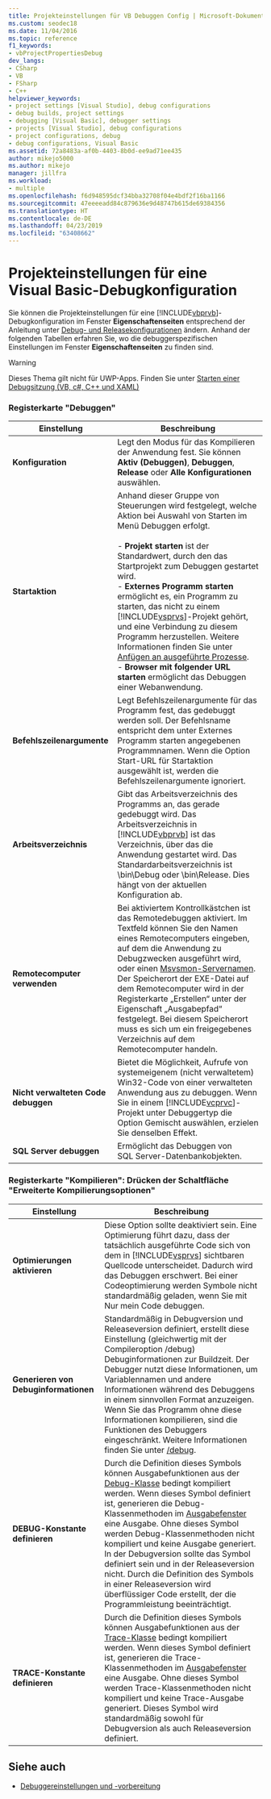 ```yaml
---
title: Projekteinstellungen für VB Debuggen Config | Microsoft-Dokumentation
ms.custom: seodec18
ms.date: 11/04/2016
ms.topic: reference
f1_keywords:
- vbProjectPropertiesDebug
dev_langs:
- CSharp
- VB
- FSharp
- C++
helpviewer_keywords:
- project settings [Visual Studio], debug configurations
- debug builds, project settings
- debugging [Visual Basic], debugger settings
- projects [Visual Studio], debug configurations
- project configurations, debug
- debug configurations, Visual Basic
ms.assetid: 72a8483a-af0b-4403-8b0d-ee9ad71ee435
author: mikejo5000
ms.author: mikejo
manager: jillfra
ms.workload:
- multiple
ms.openlocfilehash: f6d948595dcf34bba32708f04e4bdf2f16ba1166
ms.sourcegitcommit: 47eeeeadd84c879636e9d48747b615de69384356
ms.translationtype: HT
ms.contentlocale: de-DE
ms.lasthandoff: 04/23/2019
ms.locfileid: "63408662"
---
```

# <a name="project-settings-for-a-visual-basic-debug-configuration"></a>Projekteinstellungen für eine Visual Basic-Debugkonfiguration
Sie können die Projekteinstellungen für eine [!INCLUDE[vbprvb](../code-quality/includes/vbprvb_md.md)]-Debugkonfiguration im Fenster **Eigenschaftenseiten** entsprechend der Anleitung unter [Debug- und Releasekonfigurationen](../debugger/how-to-set-debug-and-release-configurations.md) ändern. Anhand der folgenden Tabellen erfahren Sie, wo die debuggerspezifischen Einstellungen im Fenster **Eigenschaftenseiten** zu finden sind.

> [!WARNING]
> Dieses Thema gilt nicht für UWP-Apps. Finden Sie unter [Starten einer Debugsitzung (VB, c#, C++ und XAML)](../debugger/start-a-debugging-session-for-a-store-app-in-visual-studio-vb-csharp-cpp-and-xaml.md)

### <a name="debug-tab"></a>Registerkarte "Debuggen"

| Einstellung | Beschreibung |
|------------------------------| - |
| **Konfiguration** | Legt den Modus für das Kompilieren der Anwendung fest. Sie können **Aktiv (Debuggen)**, **Debuggen**, **Release** oder **Alle Konfigurationen** auswählen. |
| **Startaktion** | Anhand dieser Gruppe von Steuerungen wird festgelegt, welche Aktion bei Auswahl von Starten im Menü Debuggen erfolgt.<br /><br /> -   **Projekt starten** ist der Standardwert, durch den das Startprojekt zum Debuggen gestartet wird. <br />-   **Externes Programm starten** ermöglicht es, ein Programm zu starten, das nicht zu einem [!INCLUDE[vsprvs](../code-quality/includes/vsprvs_md.md)]-Projekt gehört, und eine Verbindung zu diesem Programm herzustellen. Weitere Informationen finden Sie unter [Anfügen an ausgeführte Prozesse](../debugger/attach-to-running-processes-with-the-visual-studio-debugger.md).<br />-   **Browser mit folgender URL starten** ermöglicht das Debuggen einer Webanwendung. |
| **Befehlszeilenargumente** | Legt Befehlszeilenargumente für das Programm fest, das gedebuggt werden soll. Der Befehlsname entspricht dem unter Externes Programm starten angegebenen Programmnamen. Wenn die Option Start-URL für Startaktion ausgewählt ist, werden die Befehlszeilenargumente ignoriert. |
| **Arbeitsverzeichnis** | Gibt das Arbeitsverzeichnis des Programms an, das gerade gedebuggt wird. Das Arbeitsverzeichnis in [!INCLUDE[vbprvb](../code-quality/includes/vbprvb_md.md)] ist das Verzeichnis, über das die Anwendung gestartet wird. Das Standardarbeitsverzeichnis ist \bin\Debug oder \bin\Release. Dies hängt von der aktuellen Konfiguration ab. |
| **Remotecomputer verwenden** | Bei aktiviertem Kontrollkästchen ist das Remotedebuggen aktiviert. Im Textfeld können Sie den Namen eines Remotecomputers eingeben, auf dem die Anwendung zu Debugzwecken ausgeführt wird, oder einen [Msvsmon-Servernamen](../debugger/remote-debugging.md). Der Speicherort der EXE-Datei auf dem Remotecomputer wird in der Registerkarte „Erstellen“ unter der Eigenschaft „Ausgabepfad“ festgelegt. Bei diesem Speicherort muss es sich um ein freigegebenes Verzeichnis auf dem Remotecomputer handeln. |
| **Nicht verwalteten Code debuggen** | Bietet die Möglichkeit, Aufrufe von systemeigenem (nicht verwaltetem) Win32-Code von einer verwalteten Anwendung aus zu debuggen. Wenn Sie in einem [!INCLUDE[vcprvc](../code-quality/includes/vcprvc_md.md)]-Projekt unter Debuggertyp die Option Gemischt auswählen, erzielen Sie denselben Effekt. |
| **SQL Server debuggen** | Ermöglicht das Debuggen von SQL Server-Datenbankobjekten. |

### <a name="compile-tab-press-advanced-compile-options-button"></a>Registerkarte "Kompilieren": Drücken der Schaltfläche "Erweiterte Kompilierungsoptionen"

| Einstellung | Beschreibung |
|---------------------------| - |
| **Optimierungen aktivieren** | Diese Option sollte deaktiviert sein. Eine Optimierung führt dazu, dass der tatsächlich ausgeführte Code sich von dem in [!INCLUDE[vsprvs](../code-quality/includes/vsprvs_md.md)] sichtbaren Quellcode unterscheidet. Dadurch wird das Debuggen erschwert. Bei einer Codeoptimierung werden Symbole nicht standardmäßig geladen, wenn Sie mit Nur mein Code debuggen. |
| **Generieren von Debuginformationen** | Standardmäßig in Debugversion und Releaseversion definiert, erstellt diese Einstellung (gleichwertig mit der Compileroption /debug) Debuginformationen zur Buildzeit. Der Debugger nutzt diese Informationen, um Variablennamen und andere Informationen während des Debuggens in einem sinnvollen Format anzuzeigen. Wenn Sie das Programm ohne diese Informationen kompilieren, sind die Funktionen des Debuggers eingeschränkt. Weitere Informationen finden Sie unter [/debug](/dotnet/visual-basic/reference/command-line-compiler/debug). |
| **DEBUG-Konstante definieren** | Durch die Definition dieses Symbols können Ausgabefunktionen aus der [Debug-Klasse](/dotnet/api/system.diagnostics.debug) bedingt kompiliert werden. Wenn dieses Symbol definiert ist, generieren die Debug-Klassenmethoden im [Ausgabefenster](../ide/reference/output-window.md) eine Ausgabe. Ohne dieses Symbol werden Debug-Klassenmethoden nicht kompiliert und keine Ausgabe generiert. In der Debugversion sollte das Symbol definiert sein und in der Releaseversion nicht. Durch die Definition des Symbols in einer Releaseversion wird überflüssiger Code erstellt, der die Programmleistung beeinträchtigt. |
| **TRACE-Konstante definieren** | Durch die Definition dieses Symbols können Ausgabefunktionen aus der [Trace-Klasse](/dotnet/api/system.diagnostics.trace) bedingt kompiliert werden. Wenn dieses Symbol definiert ist, generieren die Trace-Klassenmethoden im [Ausgabefenster](../ide/reference/output-window.md) eine Ausgabe. Ohne dieses Symbol werden Trace-Klassenmethoden nicht kompiliert und keine Trace-Ausgabe generiert. Dieses Symbol wird standardmäßig sowohl für Debugversion als auch Releaseversion definiert. |

## <a name="see-also"></a>Siehe auch
- [Debuggereinstellungen und -vorbereitung](../debugger/debugger-settings-and-preparation.md)